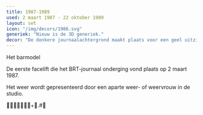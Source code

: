 ```yaml
---
title: 1987-1989
used: 2 maart 1987 - 22 oktober 1989
layout: set
icon: "/img/decors/1986.svg"
generiek: "Nieuw is de 3D generiek."
decor: "De donkere journaalachtergrond maakt plaats voor een geel uitzicht."
---
```


Het barmodel

De eerste facelift die het BRT-journaal onderging vond plaats op 2 maart 1987.

Het weer wordt gepresenteerd door een aparte weer- of weervrouw in de studio.

+.#
